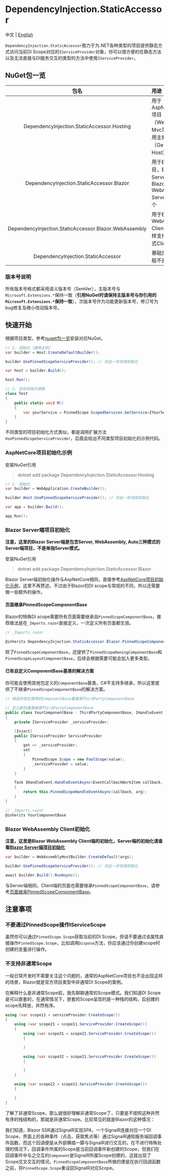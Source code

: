 # DependencyInjection.StaticAccessor

中文 | [English](README_en.md)

`DependencyInjection.StaticAccessor`致力于为.NET各种类型的项目提供静态方式访问当前DI Scope对应的`IServiceProvider`对象，你可以很方便的在静态方法以及无法直接与DI服务交互的类型的方法中使用`IServiceProvider`。

## NuGet包一览

|                          包名                         |                               用途                              |
|:-----------------------------------------------------:|:---------------------------------------------------------------|
| DependencyInjection.StaticAccessor.Hosting            | 用于AspNetCore项目（WebApi、Mvc等）及通用主机（Generic Host）     |
| DependencyInjection.StaticAccessor.Blazor             | 用于Blazor项目，Blazor Server和Blazor WebAssembly Server都用这个 |
| DependencyInjection.StaticAccessor.Blazor.WebAssembly | 用于Blazor WebAssembly Client项目，同样支持Auto模式Client项目     |
| DependencyInjection.StaticAccessor                    | 基础类库，一般不直接引用                                         |

### 版本号说明

所有版本号格式都采用语义版本号（SemVer），主版本号与`Microsoft.Extensions.*`保持一致（**引用NuGet时请保持主版本号与你引用的`Microsoft.Extensions.*`保持一致**），次版本号作为功能更新版本号，修订号为bug修复及微小改动版本号。

## 快速开始

根据项目类型，参考[nuget包一览](#nuget包一览)安装对应NuGet。

```csharp
// 1. 初始化（通用主机）
var builder = Host.CreateDefaultBuilder();

builder.UsePinnedScopeServiceProvider(); // 仅此一步完成初始化

var host = builder.Build();

host.Run();

// 2. 在任何地方获取
class Test
{
    public static void M()
    {
        var yourService = PinnedScope.ScopedServices.GetService<IYourService>();
    }
}
```

不同类型的项目初始化方式类似，都是调用扩展方法`UsePinnedScopeServiceProvider`，后面会给出不同类型项目初始化的示例代码。

### AspNetCore项目初始化示例

安装NuGet引用
> dotnet add package DependencyInjection.StaticAccessor.Hosting

```csharp
// 1. 初始化
var builder = WebApplication.CreateBuilder();

builder.Host.UsePinnedScopeServiceProvider(); // 仅此一步完成初始化

var app = builder.Build();

app.Run();
```

### Blazor Server端项目初始化

**注意，这里的Blazor Server端是包含Server, WebAssembly, Auto三种模式的Server端项目，不是单指Server模式。**

安装NuGet引用
> dotnet add package DependencyInjection.StaticAccessor.Blazor

Blazor Server端初始化操作与AspNetCore相同，直接参考[AspNetCore项目初始化示例](#aspnetcore项目初始化示例)，这里不再赘述。不过由于Blazor的DI scope与常规的不同，所以还需要做一些额外的操作。

#### 页面继承PinnedScopeComponentBase

Blazor的特殊DI scope需要所有页面需要继承自`PinnedScopeComponentBase`，推荐做法是在`_Imports.razor`直接定义，一次定义所有页面都生效。

```csharp
// _Imports.razor

@inherits DependencyInjection.StaticAccessor.Blazor.PinnedScopeComponentBase

```

除了`PinnedScopeComponentBase`，还提供了`PinnedScopeOwningComponentBase`和`PinnedScopeLayoutComponentBase`，后续会根据需要可能会加入更多类型。

#### 已有自定义ComponentBase基类的解决方案

你可能会使用其他包定义的`ComponentBase`基类，C#不支持多继承，所以这里提供了不继承`PinnedScopeComponentBase`的解决方案。

```csharp
// 假设你现在使用的ComponentBase基类是ThirdPartyComponentBase

// 定义新的基类继承ThirdPartyComponentBase
public class YourComponentBase : ThirdPartyComponentBase, IHandleEvent, IServiceProviderHolder
{
    private IServiceProvider _serviceProvider;

    [Inject]
    public IServiceProvider ServiceProvider
    {
        get => _serviceProvider;
        set
        {
            PinnedScope.Scope = new FoolScope(value);
            _serviceProvider = value;
        }
    }

    Task IHandleEvent.HandleEventAsync(EventCallbackWorkItem callback, object? arg)
    {
        return this.PinnedScopeHandleEventAsync(callback, arg);
    }
}

// _Imports.razor
@inherits YourComponentBase
```

### Blazor WebAssembly Client初始化

**注意，这里是Blazor WebAssembly Client端的初始化，Server端的初始化请查看[Blazor Server端项目初始化](#blazor-server端项目初始化)**

```csharp
var builder = WebAssemblyHostBuilder.CreateDefault(args);

builder.UsePinnedScopeServiceProvider(); // 仅此一步完成初始化

await builder.Build().RunAsync();
```

与Server端相同，Client端的页面也需要继承`PinnedScopeComponentBase`，请参考[页面继承PinnedScopeComponentBase](#页面继承pinnedscopecomponentbase)。

## 注意事项

### 不要通过PinnedScope操作IServiceScope

虽然你可以通过`PinnedScope.Scope`获取当前的DI Scope，但请不要通过该属性直接操作`PinnedScope.Scope`，比如调用`Dispose`方法，你应该通过你创建scope时创建的变量进行操作。

### 不支持非通常Scope

一般日常开发时不需要关注这个问题的，通常的AspNetCore项目也不会出现这样的场景，Blazor就是官方项目类型中非通常DI Scope的案例。

在解释什么是非通常Scope前，我先聊聊通常的Scope模式。我们知道DI Scope是可以嵌套的，在通常情况下，嵌套的Scope呈现的是一种栈的结构，后创建的scope先释放，井然有序。

```csharp
using (var scope11 = serviceProvider.CreateScope())                    // push scope11. [scope11]
{
    using (var scope21 = scope11.ServiceProvider.CreateScope())        // push scope21. [scope11, scope21]
    {
        using (var scope31 = scope21.ServiceProvider.CreateScope())    // push scope31. [scope11, scope21, scope31]
        {

        }                                                              // pop scope31.  [scope11, scope21]

        using (var scope32 = scope21.ServiceProvider.CreateScope())    // push scope32. [scope11, scope21, scope32]
        {

        }                                                              // pop scope32.  [scope11, scope21]
    }                                                                  // pop scope21.  [scope11]

    using (var scope22 = scope11.ServiceProvider.CreateScope())        // push scope22. [scope11, scope22]
    {

    }                                                                  // pop scope22.  [scope22]
}                                                                      // pop scope11.  []
```

了解了非通常Scope，那么就很好理解非通常Scope了，只要是不按照这种井然有序的栈结构的，那就是非通常Scope。比较常见的就是Blazor的这种情况：

我们知道，Blazor SSR通过SignalR实现SPA，一个SignalR连接对应一个DI Scope，界面上的各种事件（点击、获取焦点等）通过SignalR通知服务端回调事件函数，而这个回调便是从外部横插一脚与SignalR进行交互的，在不进行特殊处理的情况下，回调事件所属的Scope是当前回调事件新创建的Scope，但我们在回调事件中与之交互的`Component`是SignalR所属Scope创建的，这就出现了Scope交叉交互的情况。`PinnedScopeComponentBase`所做的便是在执行回调函数之前，将`PinnedScope.Scope`重设回SignalR对应Scope。
